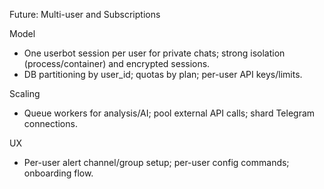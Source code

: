 Future: Multi-user and Subscriptions

Model
- One userbot session per user for private chats; strong isolation (process/container) and encrypted sessions.
- DB partitioning by user_id; quotas by plan; per-user API keys/limits.

Scaling
- Queue workers for analysis/AI; pool external API calls; shard Telegram connections.

UX
- Per-user alert channel/group setup; per-user config commands; onboarding flow.


